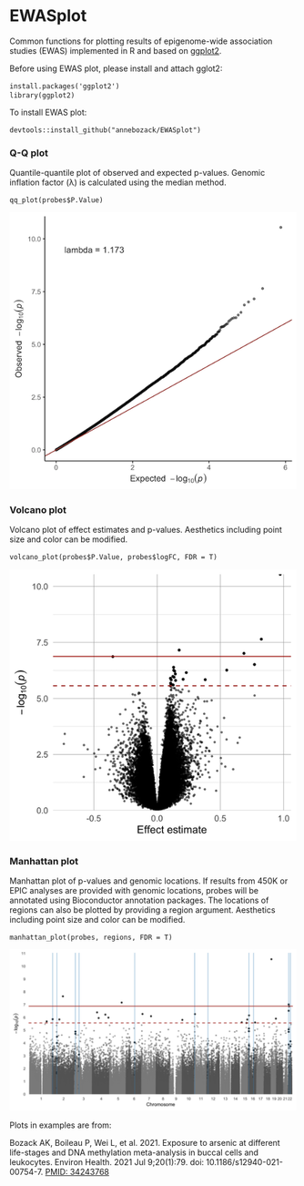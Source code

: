 # EWASplot

Common functions for plotting results of epigenome-wide association studies (EWAS) implemented in R and based on [ggplot2](https://ggplot2.tidyverse.org/).

Before using EWAS plot, please install and attach gglot2:
```
install.packages('ggplot2')
library(ggplot2)
```

To install EWAS plot:
```
devtools::install_github("annebozack/EWASplot")
```

### Q-Q plot 

Quantile-quantile plot of observed and expected p-values. Genomic inflation factor (λ) is calculated using the median method.

```
qq_plot(probes$P.Value)
```

![qq plot](https://raw.githubusercontent.com/annebozack/images/master/qq_ex_sm.png)

### Volcano plot 

Volcano plot of effect estimates and p-values. Aesthetics including point size and color can be modified.

```
volcano_plot(probes$P.Value, probes$logFC, FDR = T)
```

![vol plot](https://raw.githubusercontent.com/annebozack/images/master/vol_ex_sm2.png)

### Manhattan plot 

Manhattan plot of p-values and genomic locations. If results from 450K or EPIC analyses are provided with genomic locations, probes will be annotated using Bioconductor annotation packages. The locations of regions can also be plotted by providing a region argument. Aesthetics including point size and color can be modified.

```
manhattan_plot(probes, regions, FDR = T)
```

![manhattan plot](https://raw.githubusercontent.com/annebozack/images/master/man_ex_sm2.png)

Plots in examples are from:

Bozack AK, Boileau P, Wei L, et al. 2021. Exposure to arsenic at different life-stages and DNA methylation meta-analysis in buccal cells and leukocytes. Environ Health. 2021 Jul 9;20(1):79. doi: 10.1186/s12940-021-00754-7. [PMID: 34243768](https://pubmed.ncbi.nlm.nih.gov/34243768/)
